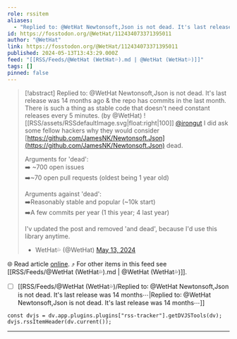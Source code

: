 ```yaml
---
role: rssitem
aliases:
  - "Replied to: @WetHat Newtonsoft,Json is not dead. It's last release was 14 months ago & the repo has commits in the last month. There is such a thing as stable code that doesn't need constant releases every 5 minutes."
id: https://fosstodon.org/@WetHat/112434073371395011
author: "@WetHat"
link: https://fosstodon.org/@WetHat/112434073371395011
published: 2024-05-13T13:43:29.000Z
feed: "[[RSS/Feeds/@WetHat (WetHat💦).md | @WetHat (WetHat💦)]]"
tags: []
pinned: false
---
```


> [!abstract] Replied to: @WetHat Newtonsoft,Json is not dead. It's last release was 14 months ago & the repo has commits in the last month. There is such a thing as stable code that doesn't need constant releases every 5 minutes. (by @WetHat)
> ![[RSS/assets/RSSdefaultImage.svg|float:right|100]] [@irongut](https://mastodon.scot/@irongut) I did ask some fellow hackers why they would consider [https://github.com/JamesNK/Newtonsoft.Json](https://github.com/JamesNK/Newtonsoft.Json) dead.
> 
> Arguments for 'dead':  
> ➡️ ~700 open issues  
> ➡️~70 open pull requests (oldest being 1 year old)
> 
> Arguments against 'dead':  
> ➡️Reasonably stable and popular (~10k start)  
> ➡️A few commits per year (1 this year; 4 last year)
> 
> I'v updated the post and removed 'and dead', because I'd use this library anytime.
> 
> - WetHat💦 (@WetHat) [May 13, 2024](https://fosstodon.org/@WetHat/112434073371395011)

🌐 Read article [online](https://fosstodon.org/@WetHat/112434073371395011). ⤴ For other items in this feed see [[RSS/Feeds/@WetHat (WetHat💦).md | @WetHat (WetHat💦)]].

- [ ] [[RSS/Feeds/@WetHat (WetHat💦)/Replied to꞉ @WetHat Newtonsoft,Json is not dead․ It's last release was 14 months⋯|Replied to꞉ @WetHat Newtonsoft,Json is not dead․ It's last release was 14 months⋯]]

~~~dataviewjs
const dvjs = dv.app.plugins.plugins["rss-tracker"].getDVJSTools(dv);
dvjs.rssItemHeader(dv.current());
~~~

- - -


